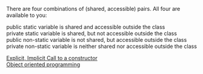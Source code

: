 There are four combinations of (shared, accessible) pairs. All four are available to you:    

public static variable is shared and accessible outside the class  
private static variable is shared, but not accessible outside the class  
public non-static variable is not shared, but accessible outside the class  
private non-static variable is neither shared nor accessible outside the class  

[Explicit, Implicit Call to a constructor](https://stackoverflow.com/questions/12036037/explicit-call-to-a-constructor)  
[Object oriented programming](https://www.geeksforgeeks.org/object-oriented-programming-in-cpp/#inheritance)
